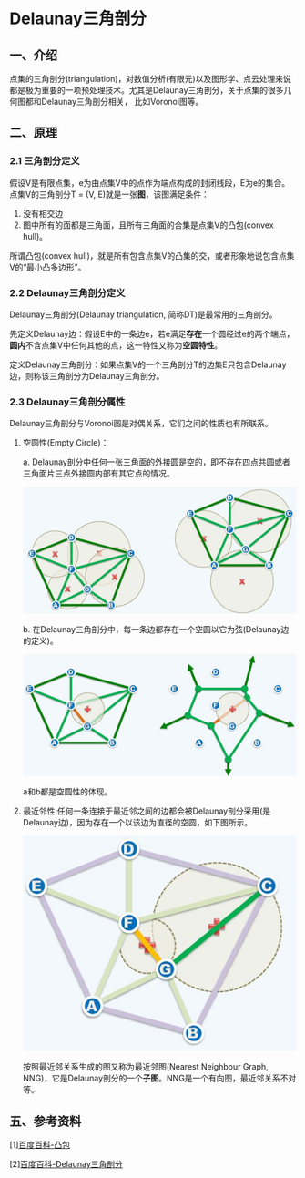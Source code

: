 # Delaunay三角剖分
## 一、介绍
点集的三角剖分(triangulation)，对数值分析(有限元)以及图形学、点云处理来说都是极为重要的一项预处理技术。尤其是Delaunay三角剖分，关于点集的很多几何图都和Delaunay三角剖分相关，
比如Voronoi图等。

## 二、原理
### 2.1 三角剖分定义
假设V是有限点集，e为由点集V中的点作为端点构成的封闭线段，E为e的集合。点集V的三角剖分T = (V, E)就是一张**图**，该图满足条件：
1. 没有相交边
2. 图中所有的面都是三角面，且所有三角面的合集是点集V的凸包(convex hull)。

所谓凸包(convex hull)，就是所有包含点集V的凸集的交，或者形象地说包含点集V的“最小凸多边形”。

### 2.2 Delaunay三角剖分定义
Delaunay三角剖分(Delaunay triangulation, 简称DT)是最常用的三角剖分。

先定义Delaunay边：假设E中的一条边e，若e满足**存在**一个圆经过e的两个端点，**圆内**不含点集V中任何其他的点，这一特性又称为**空圆特性**。

定义Delaunay三角剖分：如果点集V的一个三角剖分T的边集E只包含Delaunay边，则称该三角剖分为Delaunay三角剖分。

### 2.3 Delaunay三角剖分属性
Delaunay三角剖分与Voronoi图是对偶关系，它们之间的性质也有所联系。
1. 空圆性(Empty Circle)：

    a. Delaunay剖分中任何一张三角面的外接圆是空的，即不存在四点共圆或者三角面片三点外接圆内部有其它点的情况。 
    
    ![empty-circla](resources/empty_circle_a.jpg)
    
    b. 在Delaunay三角剖分中，每一条边都存在一个空圆以它为弦(Delaunay边的定义)。
    
    ![empty-circla](resources/empty_circle_b.jpg)
    
    a和b都是空圆性的体现。

2. 最近邻性:任何一条连接于最近邻之间的边都会被Delaunay剖分采用(是Delaunay边)，因为存在一个以该边为直径的空圆，如下图所示。

    ![nearest-neighbour](resources/1nn.jpg)

    按照最近邻关系生成的图又称为最近邻图(Nearest Neighbour Graph, NNG)，它是Delaunay剖分的一个**子图**。NNG是一个有向图，最近邻关系不对等。

## 五、参考资料
[1][百度百科-凸包](https://baike.baidu.com/item/%E5%87%B8%E5%8C%85)

[2][百度百科-Delaunay三角剖分](https://baike.baidu.com/item/Delaunay%E4%B8%89%E8%A7%92%E5%89%96%E5%88%86%E7%AE%97%E6%B3%95/3779918)